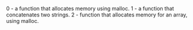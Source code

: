 0 -  a function that allocates memory using malloc.
1 - a function that concatenates two strings.
2 - function that allocates memory for an array, using malloc.
